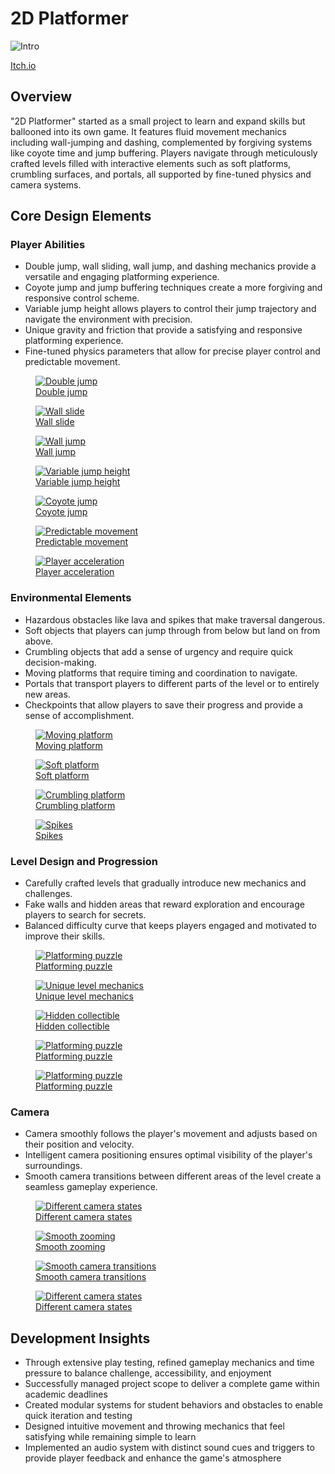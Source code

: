 <div class="page-content">

# 2D Platformer


<img src="https://danielnoam.github.io/portfolio/assets/2d-platformer/main.gif" alt="Intro">

[Itch.io](https://danielnoam.itch.io/2d-platformer)


<div class="project-card">

## Overview

"2D Platformer" started as a small project to learn and expand skills but ballooned into its own game. It features fluid movement mechanics including wall-jumping and dashing, complemented by forgiving systems like coyote time and jump buffering. Players navigate through meticulously crafted levels filled with interactive elements such as soft platforms, crumbling surfaces, and portals, all supported by fine-tuned physics and camera systems.


</div>

<div class="project-card">
    
## Core Design Elements

### Player Abilities

- Double jump, wall sliding, wall jump, and dashing mechanics provide a versatile and engaging platforming experience.
- Coyote jump and jump buffering techniques create a more forgiving and responsive control scheme.
- Variable jump height allows players to control their jump trajectory and navigate the environment with precision.
- Unique gravity and friction that provide a satisfying and responsive platforming experience.
- Fine-tuned physics parameters that allow for precise player control and predictable movement.


<div class="image-gallery">
    <figure>
        <a href="https://danielnoam.github.io/portfolio/assets/2d-platformer/doublejump.gif" target="_blank">
            <img src="https://danielnoam.github.io/portfolio/assets/2d-platformer/doublejump.gif" alt="Double jump">
            <figcaption>Double jump</figcaption>
        </a>
    </figure>
    <figure>
        <a href="https://danielnoam.github.io/portfolio/assets/2d-platformer/wallslide.gif" target="_blank">
            <img src="https://danielnoam.github.io/portfolio/assets/2d-platformer/wallslide.gif" alt="Wall slide">
            <figcaption>Wall slide</figcaption>
        </a>
    </figure>
    <figure>
        <a href="https://danielnoam.github.io/portfolio/assets/2d-platformer/walljump.gif" target="_blank">
            <img src="https://danielnoam.github.io/portfolio/assets/2d-platformer/walljump.gif" alt="Wall jump">
            <figcaption>Wall jump</figcaption>
        </a>
    </figure>
    <figure>
        <a href="https://danielnoam.github.io/portfolio/assets/2d-platformer/variableJump.gif" target="_blank">
            <img src="https://danielnoam.github.io/portfolio/assets/2d-platformer/variableJump.gif" alt="Variable jump height">
            <figcaption>Variable jump height</figcaption>
        </a>
    </figure>
    <figure>
        <a href="https://danielnoam.github.io/portfolio/assets/2d-platformer/player1.gif" target="_blank">
            <img src="https://danielnoam.github.io/portfolio/assets/2d-platformer/player1.gif" alt="Coyote jump">
            <figcaption>Coyote jump</figcaption>
        </a>
    </figure>
    <figure>
        <a href="https://danielnoam.github.io/portfolio/assets/2d-platformer/Physics1.gif" target="_blank">
            <img src="https://danielnoam.github.io/portfolio/assets/2d-platformer/Physics1.gif" alt="Predictable movement">
            <figcaption>Predictable movement</figcaption>
        </a>
    </figure>
    <figure>
        <a href="https://danielnoam.github.io/portfolio/assets/2d-platformer/Physics2.gif" target="_blank">
            <img src="https://danielnoam.github.io/portfolio/assets/2d-platformer/Physics2.gif" alt="Player acceleration">
            <figcaption>Player acceleration</figcaption>
        </a>
    </figure>
</div>

### Environmental Elements

- Hazardous obstacles like lava and spikes that make traversal dangerous.
- Soft objects that players can jump through from below but land on from above.
- Crumbling objects that add a sense of urgency and require quick decision-making.
- Moving platforms that require timing and coordination to navigate.
- Portals that transport players to different parts of the level or to entirely new areas.
- Checkpoints that allow players to save their progress and provide a sense of accomplishment.

<div class="image-gallery">
    <figure>
        <a href="https://danielnoam.github.io/portfolio/assets/2d-platformer/movingplatform.gif" target="_blank">
            <img src="https://danielnoam.github.io/portfolio/assets/2d-platformer/movingplatform.gif" alt="Moving platform">
            <figcaption>Moving platform</figcaption>
        </a>
    </figure>
    <figure>
        <a href="https://danielnoam.github.io/portfolio/assets/2d-platformer/softPlatform.gif" target="_blank">
            <img src="https://danielnoam.github.io/portfolio/assets/2d-platformer/softPlatform.gif" alt="Soft platform">
            <figcaption>Soft platform</figcaption>
        </a>
    </figure>
    <figure>
        <a href="https://danielnoam.github.io/portfolio/assets/2d-platformer/crumblingobject.gif" target="_blank">
            <img src="https://danielnoam.github.io/portfolio/assets/2d-platformer/crumblingobject.gif" alt="Crumbling platform">
            <figcaption>Crumbling platform</figcaption>
        </a>
    </figure>
    <figure>
        <a href="https://danielnoam.github.io/portfolio/assets/2d-platformer/spikes.gif" target="_blank">
            <img src="https://danielnoam.github.io/portfolio/assets/2d-platformer/spikes.gif" alt="Spikes">
            <figcaption>Spikes</figcaption>
        </a>
    </figure>
</div>

### Level Design and Progression

- Carefully crafted levels that gradually introduce new mechanics and challenges.
- Fake walls and hidden areas that reward exploration and encourage players to search for secrets.
- Balanced difficulty curve that keeps players engaged and motivated to improve their skills.

<div class="image-gallery">
    <figure>
        <a href="https://danielnoam.github.io/portfolio/assets/2d-platformer/Hazard2.gif" target="_blank">
            <img src="https://danielnoam.github.io/portfolio/assets/2d-platformer/Hazard2.gif" alt="Platforming puzzle">
            <figcaption>Platforming puzzle</figcaption>
        </a>
    </figure>
    <figure>
        <a href="https://danielnoam.github.io/portfolio/assets/2d-platformer/Hazard3.gif" target="_blank">
            <img src="https://danielnoam.github.io/portfolio/assets/2d-platformer/Hazard3.gif" alt="Unique level mechanics">
            <figcaption>Unique level mechanics</figcaption>
        </a>
    </figure>
    <figure>
        <a href="https://danielnoam.github.io/portfolio/assets/2d-platformer/hiddenarea.gif" target="_blank">
            <img src="https://danielnoam.github.io/portfolio/assets/2d-platformer/hiddenarea.gif" alt="Hidden collectible">
            <figcaption>Hidden collectible</figcaption>
        </a>
    </figure>
    <figure>
        <a href="https://danielnoam.github.io/portfolio/assets/2d-platformer/hazard1.gif" target="_blank">
            <img src="https://danielnoam.github.io/portfolio/assets/2d-platformer/hazard1.gif" alt="Platforming puzzle">
            <figcaption>Platforming puzzle</figcaption>
        </a>
    </figure>
    <figure>
        <a href="https://danielnoam.github.io/portfolio/assets/2d-platformer/hazard4.gif" target="_blank">
            <img src="https://danielnoam.github.io/portfolio/assets/2d-platformer/hazard4.gif" alt="Platforming puzzle">
            <figcaption>Platforming puzzle</figcaption>
        </a>
    </figure>
</div>


### Camera

- Camera smoothly follows the player's movement and adjusts based on their position and velocity.
- Intelligent camera positioning ensures optimal visibility of the player's surroundings.
- Smooth camera transitions between different areas of the level create a seamless gameplay experience.

<div class="image-gallery">
    <figure>
        <a href="https://danielnoam.github.io/portfolio/assets/2d-platformer/camera1.gif" target="_blank">
            <img src="https://danielnoam.github.io/portfolio/assets/2d-platformer/camera1.gif" alt="Different camera states">
            <figcaption>Different camera states</figcaption>
        </a>
    </figure>
    <figure>
        <a href="https://danielnoam.github.io/portfolio/assets/2d-platformer/camera2.gif" target="_blank">
            <img src="https://danielnoam.github.io/portfolio/assets/2d-platformer/camera2.gif" alt="Smooth zooming">
            <figcaption>Smooth zooming</figcaption>
        </a>
    </figure>
    <figure>
        <a href="https://danielnoam.github.io/portfolio/assets/2d-platformer/camera3.gif" target="_blank">
            <img src="https://danielnoam.github.io/portfolio/assets/2d-platformer/camera3.gif" alt="Smooth camera transitions">
            <figcaption>Smooth camera transitions</figcaption>
        </a>
    </figure>
    <figure>
        <a href="https://danielnoam.github.io/portfolio/assets/2d-platformer/camera4.gif" target="_blank">
            <img src="https://danielnoam.github.io/portfolio/assets/2d-platformer/camera4.gif" alt="Different camera states">
            <figcaption>Different camera states</figcaption>
        </a>
    </figure>
</div>


</div>

<div class="project-card">
    
## Development Insights

- Through extensive play testing, refined gameplay mechanics and time pressure to balance challenge, accessibility, and enjoyment
- Successfully managed project scope to deliver a complete game within academic deadlines
- Created modular systems for student behaviors and obstacles to enable quick iteration and testing
- Designed intuitive movement and throwing mechanics that feel satisfying while remaining simple to learn
- Implemented an audio system with distinct sound cues and triggers to provide player feedback and enhance the game's atmosphere


</div>
</div>

